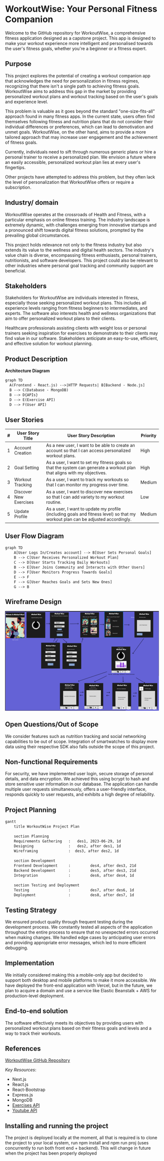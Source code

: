 # WorkoutWise: Your Personal Fitness Companion

Welcome to the GitHub repository for WorkoutWise, a comprehensive fitness application designed as a capstone project. This app is designed to make your workout experience more intelligent and personalised towards the user's fitness goals, whether you're a beginner or a fitness expert.

## Purpose

This project explores the potential of creating a workout companion app that acknowledges the need for personalization in fitness regimes, recognizing that there isn't a single path to achieving fitness goals. WorkoutWise aims to address this gap in the market by providing personalized workout plans and workout tracking based on the user's goals and experience level.

This problem is valuable as it goes beyond the standard "one-size-fits-all" approach found in many fitness apps. In the current state, users often find themselves following fitness and nutrition plans that do not consider their individual differences or preferences, which can lead to demotivation and unmet goals. WorkoutWise, on the other hand, aims to provide a more tailored approach that may increase user engagement and the achievement of fitness goals.

Currently, individuals need to sift through numerous generic plans or hire a personal trainer to receive a personalized plan. We envision a future where an easily accessible, personalized workout plan lies at every user's fingertips.

Other projects have attempted to address this problem, but they often lack the level of personalization that WorkoutWise offers or require a subscription.

## Industry/ domain
WorkoutWise operates at the crossroads of Health and Fitness, with a particular emphasis on online fitness training. The industry landscape is extremely dynamic, with challenges emerging from innovative startups and a pronounced shift towards digital fitness solutions, prompted by the prevailing global circumstances.

This project holds relevance not only to the fitness industry but also extends its value to the wellness and digital health sectors. The industry's value chain is diverse, encompassing fitness enthusiasts, personal trainers, nutritionists, and software developers. This project could also be relevant to other industries where personal goal tracking and community support are beneficial.


## Stakeholders
Stakeholders for WorkoutWise are individuals interested in fitness, especially those seeking personalized workout plans. This includes all experience levels ranging from fitness beginners to intermediates, and experts. The software also interests health and wellness organizations that aim to offer personalized workout plans to their clients.

Healthcare professionals assisting clients with weight loss or personal trainers seeking inspiration for exercises to demonstrate to their clients may find value in our software. Stakeholders anticipate an easy-to-use, efficient, and effective solution for workout planning.

## Product Description
**Architecture Diagram**
```mermaid
graph TD
  A(Frontend - React.js) -->|HTTP Requests| B[Backend - Node.js]
  B --> C(Database - MongoDB)
  B --> D{APIs}
  D --> E(Exercise API)
  D --> F(User API)
```

## User Stories
| # | User Story Title | User Story Description | Priority |
|---|------------------|------------------------|----------|
| 1 | Account Creation | As a new user, I want to be able to create an account so that I can access personalized workout plans. | High |
| 2 | Goal Setting | As a user, I want to set my fitness goals so that the system can generate a workout plan that aligns with my objectives. | High |
| 3 | Workout Tracking | As a user, I want to track my workouts so that I can monitor my progress over time. | Medium |
| 4 | Discover New Exercises | As a user, I want to discover new exercises so that I can add variety to my workout routine. | Low |
| 5 | Update Profile | As a user, I want to update my profile (including goals and fitness level) so that my workout plan can be adjusted accordingly. | Medium |

## User Flow Diagram
```mermaid
graph TD
    A[User Logs In/Creates account] --> B[User Sets Personal Goals]
    B --> C[User Receives Personalized Workout Plan]
    C --> D[User Starts Tracking Daily Workouts]
    B --> E[User Joins Community and Interacts with Other Users]
    D --> F[User Monitors Progress Towards Goals]
    E --> F
    F --> G[User Reaches Goals and Sets New Ones]
    G --> B
```

## Wireframe Design
![Figma design](/Figma.PNG)

## Open Questions/Out of Scope
We consider features such as nutrition tracking and social networking capabilities to be out of scope. Integration of smartwatches to display more data using their respective SDK also falls outside the scope of this project.

## Non-functional Requirements
For security, we have implemented user login, secure storage of personal details, and data encryption. We achieved this using bcrypt to hash and store sensitive user information in our database. The application can handle multiple user requests simultaneously, offers a user-friendly interface, responds quickly to user requests, and exhibits a high degree of reliability.

## Project Planning
```mermaid
gantt
    title WorkoutWise Project Plan

    section Planning
    Requirements Gathering   :   des1, 2023-06-29, 1d
    Designing                :   des2, after des1, 1d
    Wireframing              :  des3, after des2, 1d

    section Development
    Frontend Development     :         des4, after des3, 21d
    Backend Development      :         des5, after des3, 21d
    Integration              :         des6, after des4, 1d

    section Testing and Deployment
    Testing                  :         des7, after des6, 1d
    Deployment               :         des8, after des7, 1d
```

## Testing Strategy
We ensured product quality through frequent testing during the development process. We constantly tested all aspects of the application throughout the entire process to ensure that no unexpected errors occurred when making changes. We handled edge cases by anticipating user errors and providing appropriate error messages, which led to more efficient debugging.

## Implementation
We initially considered making this a mobile-only app but decided to support both desktop and mobile platforms to make it more accessible. We have deployed the front-end application with Vercel, but in the future, we plan to acquire a domain and use a service like Elastic Beanstalk + AWS for production-level deployment.

## End-to-end solution
The software effectively meets its objectives by providing users with personalized workout plans based on their fitness goals and levels and a way to track their workouts.

## References 
[WorkoutWise GitHub Repository](https://github.com/Keegs4213/Workout-Wise)

*Key Resources*:
- Next.js
- React.js
- React-Bootstrap
- Express.js
- MongoDB
- [Exercises API](https://api-ninjas.com/api/exercises)
- [Youtube API](https://developers.google.com/youtube/v3)

## Installing and running the project
The project is deployed locally at the moment, all that is required is to clone the project to your local system, run npm install and npm run proj (uses concurrently to run both front end + backend). This will change in future when the project has been properly deployed
